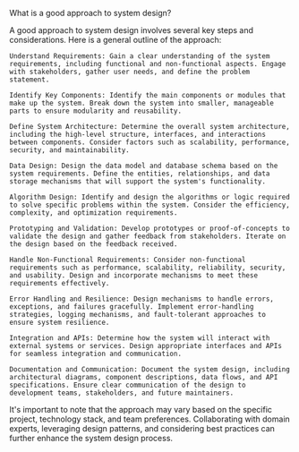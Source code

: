 What is a good approach to system design?

A good approach to system design involves several key steps and considerations.
Here is a general outline of the approach:

    Understand Requirements: Gain a clear understanding of the system requirements, including functional and non-functional aspects. Engage with stakeholders, gather user needs, and define the problem statement.

    Identify Key Components: Identify the main components or modules that make up the system. Break down the system into smaller, manageable parts to ensure modularity and reusability.

    Define System Architecture: Determine the overall system architecture, including the high-level structure, interfaces, and interactions between components. Consider factors such as scalability, performance, security, and maintainability.

    Data Design: Design the data model and database schema based on the system requirements. Define the entities, relationships, and data storage mechanisms that will support the system's functionality.

    Algorithm Design: Identify and design the algorithms or logic required to solve specific problems within the system. Consider the efficiency, complexity, and optimization requirements.

    Prototyping and Validation: Develop prototypes or proof-of-concepts to validate the design and gather feedback from stakeholders. Iterate on the design based on the feedback received.

    Handle Non-Functional Requirements: Consider non-functional requirements such as performance, scalability, reliability, security, and usability. Design and incorporate mechanisms to meet these requirements effectively.

    Error Handling and Resilience: Design mechanisms to handle errors, exceptions, and failures gracefully. Implement error-handling strategies, logging mechanisms, and fault-tolerant approaches to ensure system resilience.

    Integration and APIs: Determine how the system will interact with external systems or services. Design appropriate interfaces and APIs for seamless integration and communication.

    Documentation and Communication: Document the system design, including architectural diagrams, component descriptions, data flows, and API specifications. Ensure clear communication of the design to development teams, stakeholders, and future maintainers.

It's important to note that the approach may vary based on the specific project,
technology stack, and team preferences. Collaborating with domain experts,
leveraging design patterns, and considering best practices can further enhance
the system design process.
